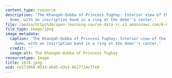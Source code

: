 ```yaml
---
content_type: resource
description: 'The Khanqah-Qubba of Princess Tughay: Interior view of the muqarnased
  dome, with an inscription band in a ring at the dome''s center.'
file: /media/https%3A/open-learning-course-data-rc.s3.amazonaws.com/4-615-the-architecture-of-cairo-spring-2002/ce1728688533ebd5d3e38627f24cffe9_1078.jpeg
file_type: image/jpeg
image_metadata:
  caption: 'The Khanqah-Qubba of Princess Tughay: Interior view of the muqarnased
    dome, with an inscription band in a ring at the dome''s center.'
  credit: ''
  image-alt: The Khanqah-Qubba of Princess Tughay
resourcetype: Image
title: 1078.jpeg
uid: ce172868-8533-ebd5-d3e3-8627f24cffe9
---
```

